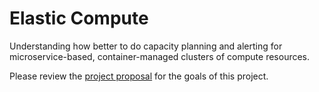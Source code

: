 # Elastic Compute
Understanding how better to do capacity planning and alerting for microservice-based, container-managed clusters of compute resources.

Please review the [project proposal](https://github.com/harvard-team-pivot/elastic-compute/wiki/Project-Proposal) for the goals of this project.
